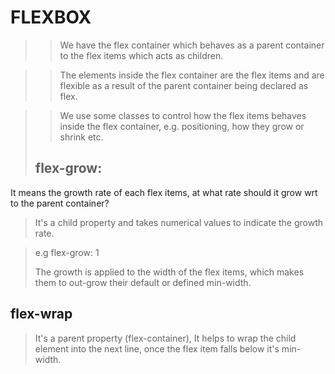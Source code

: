 # FLEXBOX

> > We have the flex container which behaves as a parent container to the flex items which acts as children.

> > The elements inside the flex container are the flex items and are flexible as a result of the parent container being declared as flex.

> > We use some classes to control how the flex items behaves inside the flex container, e.g. positioning, how they grow or shrink etc.
>
> ## flex-grow:

It means the growth rate of each flex items, at what rate should it grow wrt to the parent container?

> It's a child property and takes numerical values to indicate the growth rate.

> e.g flex-grow: 1
>
> The growth is applied to the width of the flex items, which makes them to out-grow their default or defined min-width.

## flex-wrap

> It's a parent property (flex-container), It helps to wrap the child element into the next line, once the flex item falls below it's min-width.
